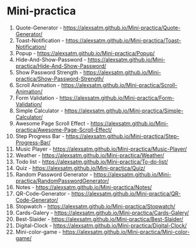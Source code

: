 # Mini-practica
1. Quote-Generator - https://alexsatm.github.io/Mini-practica/Quote-Generator/
2. Toast-Notification - https://alexsatm.github.io/Mini-practica/Toast-Notification/
3. Popup - https://alexsatm.github.io/Mini-practica/Popup/
4. Hide-And-Show-Password - https://alexsatm.github.io/Mini-practica/Hide-And-Show-Password/
5. Show Password Strength - https://alexsatm.github.io/Mini-practica/Show-Password-Strength/
6. Scroll Animation - https://alexsatm.github.io/Mini-practica/Scroll-Animation/
7. Form Validation - https://alexsatm.github.io/Mini-practica/Form-Validation/
8. Simple Calculator - https://alexsatm.github.io/Mini-practica/Simple-Calculator/
9. Awesome Page Scroll Effect - https://alexsatm.github.io/Mini-practica/Awesome-Page-Scroll-Effect/
10. Step Progress Bar - https://alexsatm.github.io/Mini-practica/Step-Progress-Bar/
11. Music Player - https://alexsatm.github.io/Mini-practica/Music-Player/
12. Weather - https://alexsatm.github.io/Mini-practica/Weather/
13. Todo list - https://alexsatm.github.io/Mini-practica/To-do-list/
14. Quiz - https://alexsatm.github.io/Mini-practica/Quiz/
15. Random Password Generator - https://alexsatm.github.io/Mini-practica/RandomPasswordGenerator/
16. Notes - https://alexsatm.github.io/Mini-practica/Notes/
17. QR-Code-Generator - https://alexsatm.github.io/Mini-practica/QR-Code-Generator/
18. Stopwatch - https://alexsatm.github.io/Mini-practica/Stopwatch/
19. Cards-Galery - https://alexsatm.github.io/Mini-practica/Cards-Galery/
20. Best-Slaider - https://alexsatm.github.io/Mini-practica/Best-Slaider/
21. Digital-Clock - https://alexsatm.github.io/Mini-practica/Digital-Clock/
22. Mini-color-game - https://alexsatm.github.io/Mini-practica/Mini-color-game/
